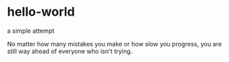 # hello-world
a simple attempt

No matter how many mistakes you make or how slow you progress, you are still way ahead of everyone who isn't trying.
